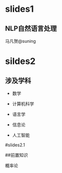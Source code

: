 # slides1

## NLP自然语言处理

马凡贺@suning



# sildes2

## 涉及学科

* 数学

* 计算机科学

- 语言学

- 信息论

- 人工智能



\#slides2.1

\#\#前置知识

概率论





